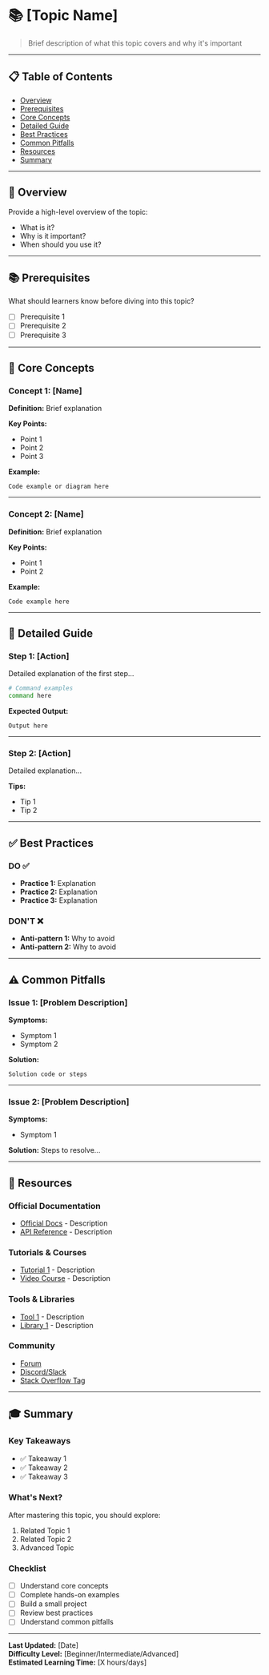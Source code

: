 # 📚 [Topic Name]

> Brief description of what this topic covers and why it's important

---

## 📋 Table of Contents

- [Overview](#overview)
- [Prerequisites](#prerequisites)
- [Core Concepts](#core-concepts)
- [Detailed Guide](#detailed-guide)
- [Best Practices](#best-practices)
- [Common Pitfalls](#common-pitfalls)
- [Resources](#resources)
- [Summary](#summary)

---

## 🎯 Overview

Provide a high-level overview of the topic:

- What is it?
- Why is it important?
- When should you use it?

---

## 📚 Prerequisites

What should learners know before diving into this topic?

- [ ] Prerequisite 1
- [ ] Prerequisite 2
- [ ] Prerequisite 3

---

## 🧱 Core Concepts

### Concept 1: [Name]

**Definition:** Brief explanation

**Key Points:**

- Point 1
- Point 2
- Point 3

**Example:**

```
Code example or diagram here
```

---

### Concept 2: [Name]

**Definition:** Brief explanation

**Key Points:**

- Point 1
- Point 2

**Example:**

```
Code example here
```

---

## 📖 Detailed Guide

### Step 1: [Action]

Detailed explanation of the first step...

```bash
# Command examples
command here
```

**Expected Output:**

```
Output here
```

---

### Step 2: [Action]

Detailed explanation...

**Tips:**

- Tip 1
- Tip 2

---

## ✅ Best Practices

### DO ✅

- **Practice 1:** Explanation
- **Practice 2:** Explanation
- **Practice 3:** Explanation

### DON'T ❌

- **Anti-pattern 1:** Why to avoid
- **Anti-pattern 2:** Why to avoid

---

## ⚠️ Common Pitfalls

### Issue 1: [Problem Description]

**Symptoms:**

- Symptom 1
- Symptom 2

**Solution:**

```
Solution code or steps
```

---

### Issue 2: [Problem Description]

**Symptoms:**

- Symptom 1

**Solution:**
Steps to resolve...

---

## 🔗 Resources

### Official Documentation

- [Official Docs](url) - Description
- [API Reference](url) - Description

### Tutorials & Courses

- [Tutorial 1](url) - Description
- [Video Course](url) - Description

### Tools & Libraries

- [Tool 1](url) - Description
- [Library 1](url) - Description

### Community

- [Forum](url)
- [Discord/Slack](url)
- [Stack Overflow Tag](url)

---

## 🎓 Summary

### Key Takeaways

- ✅ Takeaway 1
- ✅ Takeaway 2
- ✅ Takeaway 3

### What's Next?

After mastering this topic, you should explore:

1. Related Topic 1
2. Related Topic 2
3. Advanced Topic

### Checklist

- [ ] Understand core concepts
- [ ] Complete hands-on examples
- [ ] Build a small project
- [ ] Review best practices
- [ ] Understand common pitfalls

---

**Last Updated:** [Date]  
**Difficulty Level:** [Beginner/Intermediate/Advanced]  
**Estimated Learning Time:** [X hours/days]
